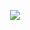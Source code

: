 <div align="center">

![](https://komarev.com/ghpvc/?username=Atticfoox&label=visitors&color=blue&style=flat)

